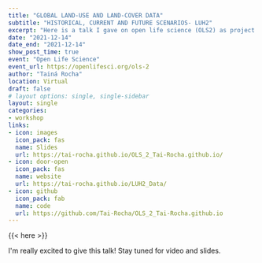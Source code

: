 ```yaml
---
title: "GLOBAL LAND-USE AND LAND-COVER DATA"
subtitle: "HISTORICAL, CURRENT AND FUTURE SCENARIOS- LUH2"
excerpt: "Here is a talk I gave on open life science (OLS2) as project lead participant"
date: "2021-12-14"
date_end: "2021-12-14"
show_post_time: true
event: "Open Life Science"
event_url: https://openlifesci.org/ols-2
author: "Tainá Rocha"
location: Virtual
draft: false
# layout options: single, single-sidebar
layout: single
categories:
- workshop
links:
- icon: images
  icon_pack: fas
  name: Slides
  url: https://tai-rocha.github.io/OLS_2_Tai-Rocha.github.io/
- icon: door-open
  icon_pack: fas
  name: website
  url: https://tai-rocha.github.io/LUH2_Data/
- icon: github
  icon_pack: fab
  name: code
  url: https://github.com/Tai-Rocha/OLS_2_Tai-Rocha.github.io
---
```


{{< here >}}

I'm really excited to give this talk! Stay tuned for video and slides.
